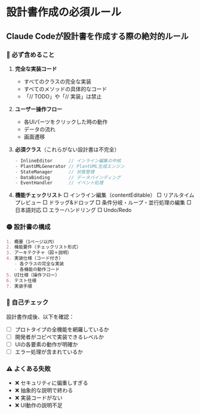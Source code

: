 # 設計書作成の必須ルール

## Claude Codeが設計書を作成する際の絶対的ルール

### 🔴 必ず含めること

1. **完全な実装コード**
   - すべてのクラスの完全な実装
   - すべてのメソッドの具体的なコード
   - 「// TODO」や「// 実装」は禁止

2. **ユーザー操作フロー**
   - 各UIパーツをクリックした時の動作
   - データの流れ
   - 画面遷移

3. **必須クラス**（これらがない設計書は不完全）
   ```javascript
   - InlineEditor      // インライン編集の中核
   - PlantUMLGenerator // PlantUML生成エンジン
   - StateManager      // 状態管理
   - DataBinding       // データバインディング
   - EventHandler      // イベント処理
   ```

4. **機能チェックリスト**
   □ インライン編集（contentEditable）
   □ リアルタイムプレビュー
   □ ドラッグ&ドロップ
   □ 条件分岐・ループ・並行処理の編集
   □ 日本語対応
   □ エラーハンドリング
   □ Undo/Redo

### 🟡 設計書の構成

```markdown
1. 概要（1ページ以内）
2. 機能要件（チェックリスト形式）
3. アーキテクチャ（図＋説明）
4. 実装仕様（コード付き）
   - 各クラスの完全な実装
   - 各機能の動作コード
5. UI仕様（操作フロー）
6. テスト仕様
7. 実装手順
```

### 🔵 自己チェック

設計書作成後、以下を確認：
- [ ] プロトタイプの全機能を網羅しているか
- [ ] 開発者がコピペで実装できるレベルか
- [ ] UIの各要素の動作が明確か
- [ ] エラー処理が含まれているか

### ⚠️ よくある失敗

- ❌ セキュリティに偏重しすぎる
- ❌ 抽象的な説明で終わる
- ❌ 実装コードがない
- ❌ UI動作の説明不足
